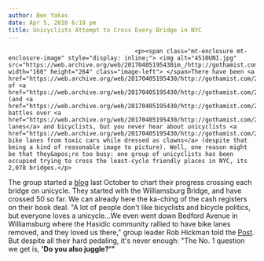 ```yaml
---
author: Ben Yakas
date: Apr 5, 2010 6:18 pm
title: Unicyclists Attempt to Cross Every Bridge in NYC
---
```


	
										<p><span class="mt-enclosure mt-enclosure-image" style="display: inline;"> <img alt="4510UNI.jpg" src="https://web.archive.org/web/20170405195430im_/http://gothamist.com/attachments/byakas/4510UNI.jpg" width="160" height="264" class="image-left"> </span>There have been <a href="https://web.archive.org/web/20170405195430/http://gothamist.com/2010/01/26/no_truces_at_bedford_avenue_bike_la.php">plenty</a> of <a href="https://web.archive.org/web/20170405195430/http://gothamist.com/2009/09/08/video_bike_thief_gets_beatdown.php">nasty</a> (and <a href="https://web.archive.org/web/20170405195430/http://gothamist.com/2009/12/19/nude_bike_lane_protest_scheduled_fo.php">entertaining</a>) battles over <a href="https://web.archive.org/web/20170405195430/http://gothamist.com/2010/03/24/church_vs_bike_lane_war_rages_on.php">bike lanes</a> and bicyclists, but you never hear about unicyclists <a href="https://web.archive.org/web/20170405195430/http://gothamist.com/2010/03/22/video_clowns_liberate_more_bike_lan.php">liberating bike lanes from toxic cars while dressed as clowns</a> (despite that being a kind of reasonable image to picture). Well, one reason might be that they&apos;re too busy: one group of unicyclists has been occupied trying to cross the least-cycle friendly places in NYC, its 2,078 bridges.</p>

<p>The group started a <a href="https://web.archive.org/web/20170405195430/http://unicyclenycbridgetour.blogspot.com/">blog</a> last October to chart their progress crossing each bridge on unicycle. They started with the Williamsburg Bridge, and have crossed 50 so far. We can already here the ka-ching of the cash registers on their book deal. &quot;A lot of people don&apos;t like bicyclists and bicycle politics, but everyone loves a unicycle...We even went down Bedford Avenue in Williamsburg where the Hasidic community rallied to have bike lanes removed, and they loved us there,&quot; group leader Rob Hickman told the <a href="https://web.archive.org/web/20170405195430/http://www.nypost.com/p/news/local/one_wheel_bridges_5Ik0fHIDktfALXBiv8Q6nI">Post</a>. But despite all their hard pedaling, it&apos;s never enough: &quot;The No. 1 question we get is, <strong>&apos;Do you also juggle?&apos;&quot;</strong><br>
</p>					
										
									
				